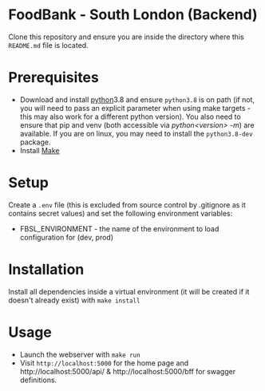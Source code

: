 # FoodBank - South London (Backend)

Clone this repository and ensure you are inside the directory where this `README.md` file is located.

# Prerequisites
* Download and install [python](https://www.python.org/downloads/)3.8 and ensure `python3.8` is on path (if not, you will need to pass an explicit parameter when using make targets - this may also work for a different python version). You also need to ensure that pip and venv (both accessible via _python\<version> -m_) are available. If you are on linux, you may need to install the `python3.8-dev` package.
* Install [Make](https://www.gnu.org/software/make/manual/make.html)

# Setup
Create a `.env` file (this is excluded from source control by .gitignore as it contains secret values) and set the following environment variables:

* FBSL_ENVIRONMENT - the name of the environment to load configuration for (dev, prod)

# Installation
Install all dependencies inside a virtual environment (it will be created if it doesn't already exist) with `make install`

# Usage
* Launch the webserver with `make run`
* Visit `http://localhost:5000` for the home page and http://localhost:5000/api/ & http://localhost:5000/bff for swagger definitions.
